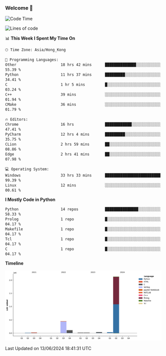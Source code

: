 ### Welcome 👋

<!--START_SECTION:waka-->
![Code Time](http://img.shields.io/badge/Code%20Time-169%20hrs%2011%20mins-blue)

![Lines of code](https://img.shields.io/badge/From%20Hello%20World%20I%27ve%20Written-2.8%20million%20lines%20of%20code-blue)

📊 **This Week I Spent My Time On** 

```text
🕑︎ Time Zone: Asia/Hong_Kong

💬 Programming Languages: 
Other                    18 hrs 42 mins      ██████████████░░░░░░░░░░░   55.39 % 
Python                   11 hrs 37 mins      █████████░░░░░░░░░░░░░░░░   34.41 % 
C                        1 hr 5 mins         █░░░░░░░░░░░░░░░░░░░░░░░░   03.24 % 
C++                      39 mins             ░░░░░░░░░░░░░░░░░░░░░░░░░   01.94 % 
CMake                    36 mins             ░░░░░░░░░░░░░░░░░░░░░░░░░   01.79 % 

🔥 Editors: 
Chrome                   16 hrs              ████████████░░░░░░░░░░░░░   47.41 % 
PyCharm                  12 hrs 4 mins       █████████░░░░░░░░░░░░░░░░   35.75 % 
CLion                    2 hrs 59 mins       ██░░░░░░░░░░░░░░░░░░░░░░░   08.86 % 
Edge                     2 hrs 41 mins       ██░░░░░░░░░░░░░░░░░░░░░░░   07.98 % 

💻 Operating System: 
Windows                  33 hrs 33 mins      █████████████████████████   99.39 % 
Linux                    12 mins             ░░░░░░░░░░░░░░░░░░░░░░░░░   00.61 % 
```

**I Mostly Code in Python** 

```text
Python                   14 repos            ███████████████░░░░░░░░░░   58.33 % 
Prolog                   1 repo              █░░░░░░░░░░░░░░░░░░░░░░░░   04.17 % 
Makefile                 1 repo              █░░░░░░░░░░░░░░░░░░░░░░░░   04.17 % 
Tcl                      1 repo              █░░░░░░░░░░░░░░░░░░░░░░░░   04.17 % 
C                        1 repo              █░░░░░░░░░░░░░░░░░░░░░░░░   04.17 % 
```



**Timeline**

![Lines of Code chart](https://raw.githubusercontent.com/xhj2501/xhj2501/main/assets/bar_graph.png)


 Last Updated on 13/06/2024 18:41:31 UTC
<!--END_SECTION:waka-->



